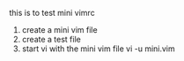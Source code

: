 this is to test mini vimrc

1. create a mini vim file
2. create a test file
3. start vi with the mini vim file
    vi -u mini.vim
